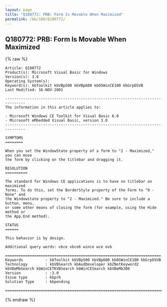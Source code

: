 ```yaml
---
layout: page
title: "Q180772: PRB: Form Is Movable When Maximized"
permalink: /kb/180/Q180772/
---
```


## Q180772: PRB: Form Is Movable When Maximized

{% raw %}

	Article: Q180772
	Product(s): Microsoft Visual Basic for Windows
	Version(s): 3.0
	Operating System(s): 
	Keyword(s): kbToolkit kbVBp500 kbVBp600 kbOSWinCE100 kbGrpDSVB
	Last Modified: 16-NOV-2001
	
	-------------------------------------------------------------------------------
	The information in this article applies to:
	
	- Microsoft Windows CE Toolkit for Visual Basic 6.0 
	- Microsoft eMbedded Visual Basic, version 3.0 
	-------------------------------------------------------------------------------
	
	SYMPTOMS
	========
	
	When you set the WindowState property of a form to "2 - Maximized," you can move
	the form by clicking on the titlebar and dragging it.
	
	RESOLUTION
	==========
	
	The standard for Windows CE applications is to have no titlebar on maximized
	forms. To do this, set the BorderStyle property of the Form to "0 - None" and
	the Windowstate property to "2 - Maximized." Be sure to include a button, menu,
	or some other means of closing the form (for example, using the Hide method or
	the App.End method).
	
	STATUS
	======
	
	This behavior is by design.
	
	Additional query words: vbce vbce6 wince wce evb
	
	======================================================================
	Keywords          : kbToolkit kbVBp500 kbVBp600 kbOSWinCE100 kbGrpDSVB 
	Technology        : kbVBSearch kbAudDeveloper kbZNotKeyword2 kbVBeMbSearch kbWinCETKVBSearch kbWinCESearch kbVBeMb300
	Version           : :3.0
	Issue type        : kbprb
	Solution Type     : kbpending
	
	=============================================================================
	

{% endraw %}
